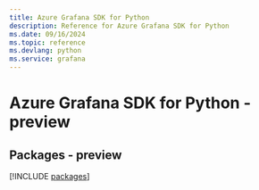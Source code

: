 ```yaml
---
title: Azure Grafana SDK for Python
description: Reference for Azure Grafana SDK for Python
ms.date: 09/16/2024
ms.topic: reference
ms.devlang: python
ms.service: grafana
---
```

# Azure Grafana SDK for Python - preview
## Packages - preview
[!INCLUDE [packages](grafana-index.md)]